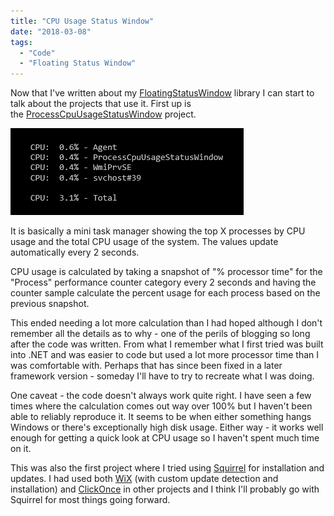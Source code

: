 ```yaml
---
title: "CPU Usage Status Window"
date: "2018-03-08"
tags: 
  - "Code"
  - "Floating Status Window"
---
```


Now that I've written about my [FloatingStatusWindow](https://github.com/ckaczor/FloatingStatusWindow) library I can start to talk about the projects that use it. First up is the [ProcessCpuUsageStatusWindow](https://github.com/ckaczor/ProcessCpuUsageStatusWindow) project.

<!-- excerpt -->

[![](images/ProcessCpuUsageStatusWindow.png)](images/ProcessCpuUsageStatusWindow.png)

It is basically a mini task manager showing the top X processes by CPU usage and the total CPU usage of the system. The values update automatically every 2 seconds.

CPU usage is calculated by taking a snapshot of "% processor time" for the "Process" performance counter category every 2 seconds and having the counter sample calculate the percent usage for each process based on the previous snapshot.

This ended needing a lot more calculation than I had hoped although I don't remember all the details as to why - one of the perils of blogging so long after the code was written. From what I remember what I first tried was built into .NET and was easier to code but used a lot more processor time than I was comfortable with. Perhaps that has since been fixed in a later framework version - someday I'll have to try to recreate what I was doing.

One caveat - the code doesn't always work quite right. I have seen a few times where the calculation comes out way over 100% but I haven't been able to reliably reproduce it. It seems to be when either something hangs Windows or there's exceptionally high disk usage. Either way - it works well enough for getting a quick look at CPU usage so I haven't spent much time on it.

This was also the first project where I tried using [Squirrel](https://github.com/Squirrel/Squirrel.Windows) for installation and updates. I had used both [WiX](http://wixtoolset.org/) (with custom update detection and installation) and [ClickOnce](https://en.wikipedia.org/wiki/ClickOnce) in other projects and I think I'll probably go with Squirrel for most things going forward.
